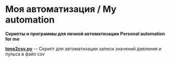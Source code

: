 # Моя автоматизация / Мy automation

**Скрипты и программы для личной автоматизации**
**Personal automation for me**

**[tone2csv.py](tone2csv)** -- Скрипт для автоматизации записи значений давления и пульса в файл csv


